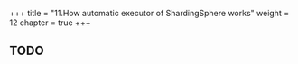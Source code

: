 +++
title = "11.How automatic executor of ShardingSphere works"
weight = 12
chapter = true
+++

## TODO
